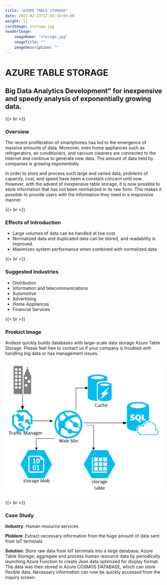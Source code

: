 ```yaml
---
title: "AZURE TABLE STORAGE"
date: 2022-02-23T17:03:34+09:00
weight: 11
cardImage: storage.jpg
headerImage:
    imageName: "storage.jpg"
    imageTitle: ""
    imageDescription: ""
---
```


# AZURE TABLE STORAGE

## Big Data Analytics Development" for inexpensive and speedy analysis of exponentially growing data.

{{< br >}}

### Overview

The recent proliferation of smartphones has led to the emergence of massive amounts of data. Moreover, even home appliances such as refrigerators, air conditioners, and vacuum cleaners are connected to the Internet and continue to generate new data. The amount of data held by companies is growing exponentially.

In order to store and process such large and varied data, problems of capacity, cost, and speed have been a constant concern until now. However, with the advent of inexpensive table storage, it is now possible to store information that has not been normalized in its raw form. This makes it possible to provide users with the information they need in a responsive manner.

{{< br >}}

### Effects of Introduction

- Large volumes of data can be handled at low cost.
- Normalized data and duplicated data can be stored, and readability is improved.
- Maximizes system performance when combined with normalized data

{{< br >}}

### Suggested Industries

- Distribution
- Information and telecommunications
- Automotive
- Advertising
- Home Appliances
- Financial Services

{{< br >}}

### Product Image

Andaze quickly builds databases with large-scale data storage Azure Table Storage. Please feel free to contact us if your company is troubled with handling big data or has management issues.

![ Image is not Available !](table-storage.webp)

{{< br >}}

### Case Study

**Industry**: Human resource services  

**Ploblem**: Extract necessary information from the huge amount of data sent from IoT terminals  

**Solution**: Store raw data from IoT terminals into a large database, Azure Table Storage; aggregate and process human resource data by periodically launching Azure Function to create Json data optimized for display format. The data was then stored in Azure COSMOS DATABASE, which can store flexible data. Necessary information can now be quickly accessed from the inquiry screen.